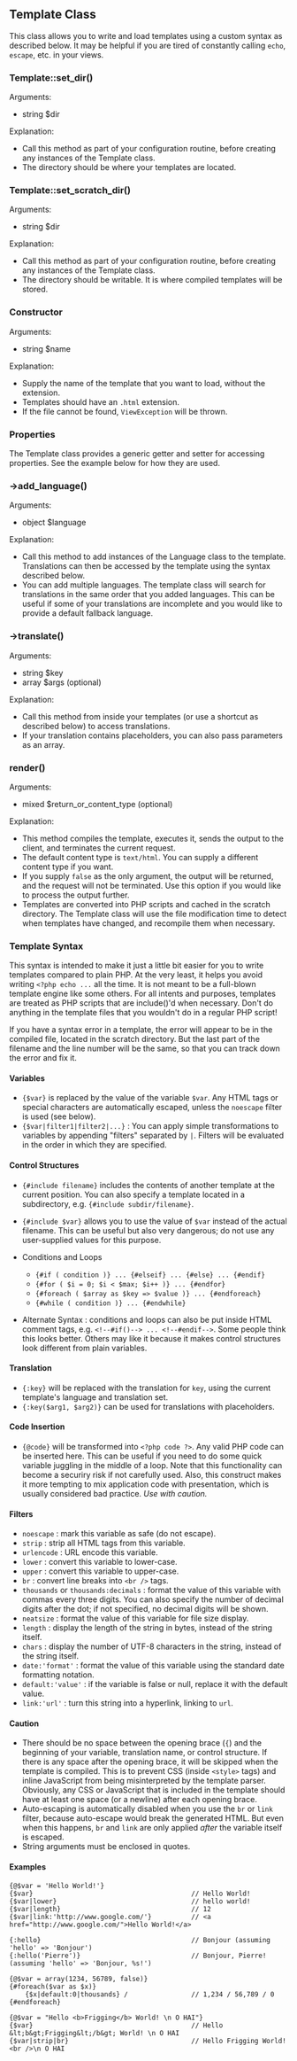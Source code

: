 
Template Class
--------------

This class allows you to write and load templates using a custom syntax as described below.
It may be helpful if you are tired of constantly calling `echo`, `escape`, etc. in your views.

### Template::set_dir()

Arguments:

  - string $dir

Explanation:

  - Call this method as part of your configuration routine, before creating any instances of the Template class.
  - The directory should be where your templates are located.

### Template::set_scratch_dir()

Arguments:

  - string $dir

Explanation:

  - Call this method as part of your configuration routine, before creating any instances of the Template class.
  - The directory should be writable. It is where compiled templates will be stored.

### Constructor

Arguments:

  - string $name

Explanation:

  - Supply the name of the template that you want to load, without the extension.
  - Templates should have an `.html` extension.
  - If the file cannot be found, `ViewException` will be thrown.

### Properties

The Template class provides a generic getter and setter for accessing properties.
See the example below for how they are used.

### ->add_language()

Arguments:

  - object $language

Explanation:

  - Call this method to add instances of the Language class to the template.
    Translations can then be accessed by the template using the syntax described below.
  - You can add multiple languages. The template class will search for translations in the same order that you added languages.
    This can be useful if some of your translations are incomplete and you would like to provide a default fallback language.

### ->translate()

Arguments:

  - string $key
  - array $args (optional)

Explanation:

  - Call this method from inside your templates (or use a shortcut as described below) to access translations.
  - If your translation contains placeholders, you can also pass parameters as an array.

### render()

Arguments:

  - mixed $return_or_content_type (optional)

Explanation:
  
  - This method compiles the template, executes it, sends the output to the client, and terminates the current request.
  - The default content type is `text/html`. You can supply a different content type if you want.
  - If you supply `false` as the only argument, the output will be returned, and the request will not be terminated.
    Use this option if you would like to process the output further.
  - Templates are converted into PHP scripts and cached in the scratch directory.
    The Template class will use the file modification time to detect when templates have changed, and recompile them when necessary.

### Template Syntax

This syntax is intended to make it just a little bit easier for you to write templates compared to plain PHP.
At the very least, it helps you avoid writing `<?php echo ...` all the time.
It is not meant to be a full-blown template engine like some others.
For all intents and purposes, templates are treated as PHP scripts that are include()'d when necessary.
Don't do anything in the template files that you wouldn't do in a regular PHP script!

If you have a syntax error in a template, the error will appear to be in the compiled file, located in the scratch directory.
But the last part of the filename and the line number will be the same, so that you can track down the error and fix it.

#### Variables

  - `{$var}` is replaced by the value of the variable `$var`.
    Any HTML tags or special characters are automatically escaped, unless the `noescape` filter is used (see below).
  - `{$var|filter1|filter2|...}` : You can apply simple transformations to variables by appending "filters" separated by `|`.
    Filters will be evaluated in the order in which they are specified.

#### Control Structures

  - `{#include filename}` includes the contents of another template at the current position.
    You can also specify a template located in a subdirectory, e.g. `{#include subdir/filename}`.

  - `{#include $var}` allows you to use the value of `$var` instead of the actual filename.
    This can be useful but also very dangerous; do not use any user-supplied values for this purpose.

  - Conditions and Loops
    - `{#if ( condition )} ... {#elseif} ... {#else} ... {#endif}`
    - `{#for ( $i = 0; $i < $max; $i++ )} ... {#endfor}`
    - `{#foreach ( $array as $key => $value )} ... {#endforeach}`
    - `{#while ( condition )} ... {#endwhile}`

  - Alternate Syntax : conditions and loops can also be put inside HTML comment tags, e.g. `<!--#if()--> ... <!--#endif-->`.
    Some people think this looks better. Others may like it because it makes control structures look different from plain variables.

#### Translation

  - `{:key}` will be replaced with the translation for `key`, using the current template's language and translation set.
  - `{:key($arg1, $arg2)}` can be used for translations with placeholders.

#### Code Insertion

  - `{@code}` will be transformed into `<?php code ?>`. Any valid PHP code can be inserted here.
    This can be useful if you need to do some quick variable juggling in the middle of a loop.
    Note that this functionality can become a securiry risk if not carefully used.
    Also, this construct makes it more tempting to mix application code with presentation, which is usually considered bad practice.
    _Use with caution._
    
#### Filters

  - `noescape` : mark this variable as safe (do not escape).
  - `strip` : strip all HTML tags from this variable.
  - `urlencode` : URL encode this variable.
  - `lower` : convert this variable to lower-case.
  - `upper` : convert this variable to upper-case.
  - `br` : convert line breaks into `<br />` tags.
  - `thousands` or `thousands:decimals` : format the value of this variable with commas every three digits.
    You can also specify the number of decimal digits after the dot; if not specified, no decimal digits will be shown.
  - `neatsize` : format the value of this variable for file size display.
  - `length` : display the length of the string in bytes, instead of the string itself.
  - `chars` : display the number of UTF-8 characters in the string, instead of the string itself.
  - `date:'format'` : format the value of this variable using the standard date formatting notation.
  - `default:'value'` : if the variable is false or null, replace it with the default value.
  - `link:'url'` : turn this string into a hyperlink, linking to `url`.

#### Caution

  - There should be no space between the opening brace (`{`) and the beginning of your variable, translation name, or control structure.
    If there is any space after the opening brace, it will be skipped when the template is compiled.
    This is to prevent CSS (inside `<style>` tags) and inline JavaScript from being misinterpreted by the template parser.
    Obviously, any CSS or JavaScript that is included in the template should have at least one space (or a newline) after each opening brace.
  - Auto-escaping is automatically disabled when you use the `br` or `link` filter, because auto-escape would break the generated HTML.
    But even when this happens, `br` and `link` are only applied _after_ the variable itself is escaped.
  - String arguments must be enclosed in quotes.

#### Examples

    {@$var = 'Hello World!'}
    {$var}                                        // Hello World!
    {$var|lower}                                  // hello world!
    {$var|length}                                 // 12
    {$var|link:'http://www.google.com/'}          // <a href="http://www.google.com/">Hello World!</a>
    
    {:hello}                                      // Bonjour (assuming 'hello' => 'Bonjour')
    {:hello('Pierre')}                            // Bonjour, Pierre! (assuming 'hello' => 'Bonjour, %s!')
    
    {@$var = array(1234, 56789, false)}
    {#foreach($var as $x)}
        {$x|default:0|thousands} /                // 1,234 / 56,789 / 0
    {#endforeach}
    
    {@$var = "Hello <b>Frigging</b> World! \n O HAI"}
    {$var}                                        // Hello &lt;b&gt;Frigging&lt;/b&gt; World! \n O HAI
    {$var|strip|br}                               // Hello Frigging World! <br />\n O HAI
